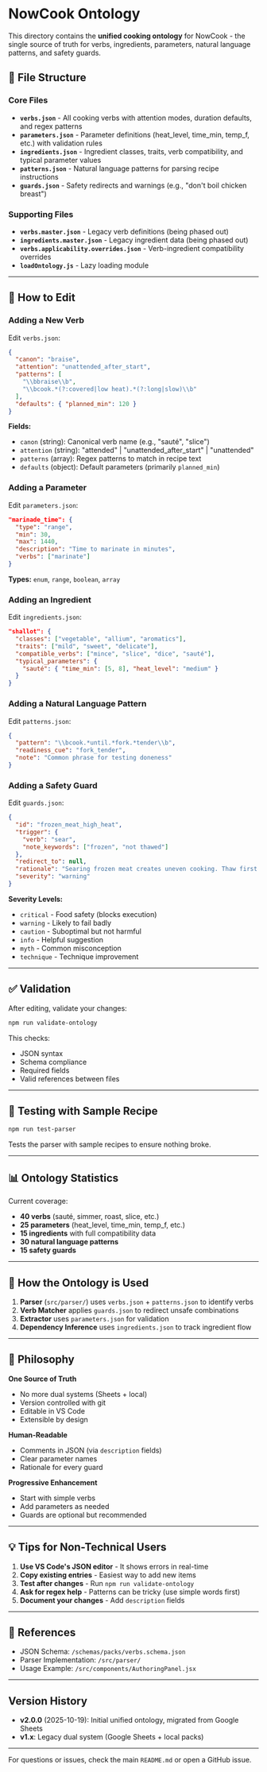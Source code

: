 # NowCook Ontology

This directory contains the **unified cooking ontology** for NowCook - the single source of truth for verbs, ingredients, parameters, natural language patterns, and safety guards.

## 📁 File Structure

### Core Files

- **`verbs.json`** - All cooking verbs with attention modes, duration defaults, and regex patterns
- **`parameters.json`** - Parameter definitions (heat_level, time_min, temp_f, etc.) with validation rules
- **`ingredients.json`** - Ingredient classes, traits, verb compatibility, and typical parameter values
- **`patterns.json`** - Natural language patterns for parsing recipe instructions
- **`guards.json`** - Safety redirects and warnings (e.g., "don't boil chicken breast")

### Supporting Files

- **`verbs.master.json`** - Legacy verb definitions (being phased out)
- **`ingredients.master.json`** - Legacy ingredient data (being phased out)
- **`verbs.applicability.overrides.json`** - Verb-ingredient compatibility overrides
- **`loadOntology.js`** - Lazy loading module

---

## 🔧 How to Edit

### Adding a New Verb

Edit `verbs.json`:

```json
{
  "canon": "braise",
  "attention": "unattended_after_start",
  "patterns": [
    "\\bbraise\\b",
    "\\bcook.*(?:covered|low heat).*(?:long|slow)\\b"
  ],
  "defaults": { "planned_min": 120 }
}
```

**Fields:**
- `canon` (string): Canonical verb name (e.g., "sauté", "slice")
- `attention` (string): "attended" | "unattended_after_start" | "unattended"
- `patterns` (array): Regex patterns to match in recipe text
- `defaults` (object): Default parameters (primarily `planned_min`)

### Adding a Parameter

Edit `parameters.json`:

```json
"marinade_time": {
  "type": "range",
  "min": 30,
  "max": 1440,
  "description": "Time to marinate in minutes",
  "verbs": ["marinate"]
}
```

**Types:** `enum`, `range`, `boolean`, `array`

### Adding an Ingredient

Edit `ingredients.json`:

```json
"shallot": {
  "classes": ["vegetable", "allium", "aromatics"],
  "traits": ["mild", "sweet", "delicate"],
  "compatible_verbs": ["mince", "slice", "dice", "sauté"],
  "typical_parameters": {
    "sauté": { "time_min": [5, 8], "heat_level": "medium" }
  }
}
```

### Adding a Natural Language Pattern

Edit `patterns.json`:

```json
{
  "pattern": "\\bcook.*until.*fork.*tender\\b",
  "readiness_cue": "fork_tender",
  "note": "Common phrase for testing doneness"
}
```

### Adding a Safety Guard

Edit `guards.json`:

```json
{
  "id": "frozen_meat_high_heat",
  "trigger": {
    "verb": "sear",
    "note_keywords": ["frozen", "not thawed"]
  },
  "redirect_to": null,
  "rationale": "Searing frozen meat creates uneven cooking. Thaw first or use lower heat method.",
  "severity": "warning"
}
```

**Severity Levels:**
- `critical` - Food safety (blocks execution)
- `warning` - Likely to fail badly
- `caution` - Suboptimal but not harmful
- `info` - Helpful suggestion
- `myth` - Common misconception
- `technique` - Technique improvement

---

## ✅ Validation

After editing, validate your changes:

```bash
npm run validate-ontology
```

This checks:
- JSON syntax
- Schema compliance
- Required fields
- Valid references between files

---

## 🧪 Testing with Sample Recipe

```bash
npm run test-parser
```

Tests the parser with sample recipes to ensure nothing broke.

---

## 📊 Ontology Statistics

Current coverage:
- **40 verbs** (sauté, simmer, roast, slice, etc.)
- **25 parameters** (heat_level, time_min, temp_f, etc.)
- **15 ingredients** with full compatibility data
- **30 natural language patterns**
- **15 safety guards**

---

## 🚀 How the Ontology is Used

1. **Parser** (`src/parser/`) uses `verbs.json` + `patterns.json` to identify verbs
2. **Verb Matcher** applies `guards.json` to redirect unsafe combinations
3. **Extractor** uses `parameters.json` for validation
4. **Dependency Inference** uses `ingredients.json` to track ingredient flow

---

## 📖 Philosophy

**One Source of Truth**
- No more dual systems (Sheets + local)
- Version controlled with git
- Editable in VS Code
- Extensible by design

**Human-Readable**
- Comments in JSON (via `description` fields)
- Clear parameter names
- Rationale for every guard

**Progressive Enhancement**
- Start with simple verbs
- Add parameters as needed
- Guards are optional but recommended

---

## 💡 Tips for Non-Technical Users

1. **Use VS Code's JSON editor** - It shows errors in real-time
2. **Copy existing entries** - Easiest way to add new items
3. **Test after changes** - Run `npm run validate-ontology`
4. **Ask for regex help** - Patterns can be tricky (use simple words first)
5. **Document your changes** - Add `description` fields

---

## 🔗 References

- JSON Schema: `/schemas/packs/verbs.schema.json`
- Parser Implementation: `/src/parser/`
- Usage Example: `/src/components/AuthoringPanel.jsx`

---

## Version History

- **v2.0.0** (2025-10-19): Initial unified ontology, migrated from Google Sheets
- **v1.x**: Legacy dual system (Google Sheets + local packs)

---

For questions or issues, check the main `README.md` or open a GitHub issue.
